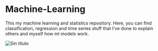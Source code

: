 # Machine-Learning
This my machine learning and statistics repository. Here, you can find classification, regression and time series stuff 
that I've done to explain others and myself how ml models work.

![Sin título](https://github.com/Cripticox/Machine-Learning/assets/136764147/28c58924-429f-4d98-9da9-884925471a8c)
